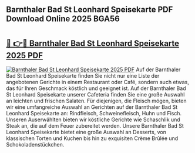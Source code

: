 ## Barnthaler Bad St Leonhard Speisekarte PDF Download Online 2025 BGA56

# <h2><a href="http://gcc24v0.nevu.top/?p=Barnthaler+Bad+St+Leonhard+Speisekarte">🔗 👉🔴 Barnthaler Bad St Leonhard Speisekarte 2025 PDF</a></h2>

[![Barnthaler Bad St Leonhard Speisekarte 2025 PDF](https://i.imgur.com/dBaPXMq.png)](http://gcc24v0.nevu.top/?p=Barnthaler+Bad+St+Leonhard+Speisekarte)
Auf der Barnthaler Bad St Leonhard Speisekarte finden Sie nicht nur eine Liste der angebotenen Gerichte in einem Restaurant oder Café, sondern auch etwas, das für Ihren Geschmack köstlich und geeignet ist. Auf der Barnthaler Bad St Leonhard Speisekarte unserer Cafeteria finden Sie eine große Auswahl an leichten und frischen Salaten. Für diejenigen, die Fleisch mögen, bieten wir eine umfangreiche Auswahl an Gerichten auf der Barnthaler Bad St Leonhard Speisekarte an: Rindfleisch, Schweinefleisch, Huhn und Fisch. Unseren Auserwählten bieten wir köstliche Gerichte wie Schaschlik und Steak an, die auf dem Feuer zubereitet werden. Unsere Barnthaler Bad St Leonhard Speisekarte bietet eine große Auswahl an Desserts, von klassischen Torten und Kuchen bis hin zu exquisiten Crème Brûlée und Schokoladenstückchen.
